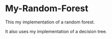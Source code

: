 # My-Random-Forest
This my implementation of a random forest.

It also uses my implementation of a decision tree.
